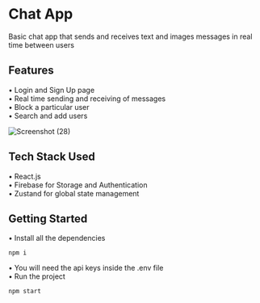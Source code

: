 # Chat App 

Basic chat app that sends and receives text and images messages in real time between users

## Features
• Login and Sign Up page    
• Real time sending and receiving of messages   
• Block a particular user     
• Search and add users   

![Screenshot (28)](https://github.com/viv151/Chatapp/assets/84976813/5ba573cc-64bd-4573-a259-e056b0624789)

## Tech Stack Used  
• React.js   
• Firebase for Storage and Authentication   
• Zustand for global state management   

## Getting Started  
• Install all the dependencies
````
npm i
````

• You will need the api keys inside the .env file  
• Run the project
````
npm start
````

